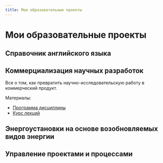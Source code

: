 ```yaml
---
title: Мои образовательные проекты
---
```


# Мои образовательные проекты


## Справочник английского языка


## Коммерциализация научных разработок


Все о том, как превратить научно-исследовательскую работу в
коммерческий продукт.

Материалы:
- [Программа дисциплины](https://konstantin-morenko.ru/phd-commercialization/)
- [Курс лекций](http://konstantin-morenko.ru/phd-commercialization-book/)


## Энергоустановки на основе возобновляемых видов энергии


## Управление проектами и процессами
